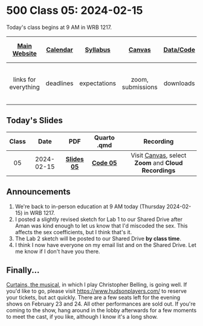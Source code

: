 # 500 Class 05: 2024-02-15

Today's class begins at 9 AM in WRB 1217.

[Main Website](https://thomaselove.github.io/500-2024/) | [Calendar](https://thomaselove.github.io/500-2024/calendar.html) | [Syllabus](https://thomaselove.github.io/500-syllabus-2024) | [Canvas](https://canvas.case.edu) | [Data/Code](https://github.com/THOMASELOVE/500-data) |  [Sources](https://github.com/THOMASELOVE/500-sources) | For help, email
:-----------: | :--------------: | :----------: | :---------: | :-------------: | :------: | :-----------: 
links for everything | deadlines | expectations | zoom, submissions | downloads | to read | `500-help` at `case` dot `edu`

## Today's Slides

Class | Date | PDF | Quarto .qmd | Recording
:---: | :--------: | :------: | :------: | :-------------:
05 | 2024-02-15 | **[Slides 05](https://github.com/THOMASELOVE/500-slides-2024/blob/main/500_slides05.pdf)** | **[Code 05](https://github.com/THOMASELOVE/500-slides-2024/blob/main/500_slides05.qmd)** | Visit [Canvas](https://canvas.case.edu/), select **Zoom** and **Cloud Recordings**

## Announcements

1. We're back to in-person education at 9 AM today (Thursday 2024-02-15) in WRB 1217.
2. I posted a slightly revised sketch for Lab 1 to our Shared Drive after Aman was kind enough to let us know that I'd miscoded the sex. This affects the sex coefficients, but I think that's it.
3. The Lab 2 sketch will be posted to our Shared Drive **by class time**.
4. I think I now have everyone on my email list and on the Shared Drive. Let me know if I don't have you there.

## Finally...

[Curtains, the musical](https://www.hudsonplayers.com/now-playing), in which I play Christopher Belling, is going well. If you'd like to go, please visit <https://www.hudsonplayers.com/> to reserve your tickets, but act quickly. There are a few seats left for the evening shows on February 23 and 24. All other performances are sold out. If you're coming to the show, hang around in the lobby afterwards for a few moments to meet the cast, if you like, although I know it's a long show.

